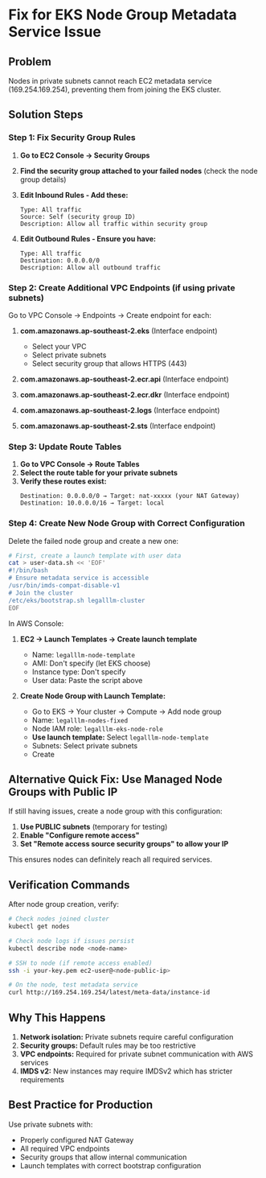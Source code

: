 # Fix for EKS Node Group Metadata Service Issue

## Problem
Nodes in private subnets cannot reach EC2 metadata service (169.254.169.254), preventing them from joining the EKS cluster.

## Solution Steps

### Step 1: Fix Security Group Rules

1. **Go to EC2 Console → Security Groups**
2. **Find the security group attached to your failed nodes** (check the node group details)
3. **Edit Inbound Rules - Add these:**
   ```
   Type: All traffic
   Source: Self (security group ID)
   Description: Allow all traffic within security group
   ```

4. **Edit Outbound Rules - Ensure you have:**
   ```
   Type: All traffic
   Destination: 0.0.0.0/0
   Description: Allow all outbound traffic
   ```

### Step 2: Create Additional VPC Endpoints (if using private subnets)

Go to VPC Console → Endpoints → Create endpoint for each:

1. **com.amazonaws.ap-southeast-2.eks** (Interface endpoint)
   - Select your VPC
   - Select private subnets
   - Select security group that allows HTTPS (443)

2. **com.amazonaws.ap-southeast-2.ecr.api** (Interface endpoint)
3. **com.amazonaws.ap-southeast-2.ecr.dkr** (Interface endpoint)
4. **com.amazonaws.ap-southeast-2.logs** (Interface endpoint)
5. **com.amazonaws.ap-southeast-2.sts** (Interface endpoint)

### Step 3: Update Route Tables

1. **Go to VPC Console → Route Tables**
2. **Select the route table for your private subnets**
3. **Verify these routes exist:**
   ```
   Destination: 0.0.0.0/0 → Target: nat-xxxxx (your NAT Gateway)
   Destination: 10.0.0.0/16 → Target: local
   ```

### Step 4: Create New Node Group with Correct Configuration

Delete the failed node group and create a new one:

```bash
# First, create a launch template with user data
cat > user-data.sh << 'EOF'
#!/bin/bash
# Ensure metadata service is accessible
/usr/bin/imds-compat-disable-v1
# Join the cluster
/etc/eks/bootstrap.sh legalllm-cluster
EOF
```

In AWS Console:
1. **EC2 → Launch Templates → Create launch template**
   - Name: `legalllm-node-template`
   - AMI: Don't specify (let EKS choose)
   - Instance type: Don't specify
   - User data: Paste the script above

2. **Create Node Group with Launch Template:**
   - Go to EKS → Your cluster → Compute → Add node group
   - Name: `legalllm-nodes-fixed`
   - Node IAM role: `legalllm-eks-node-role`
   - **Use launch template:** Select `legalllm-node-template`
   - Subnets: Select private subnets
   - Create

## Alternative Quick Fix: Use Managed Node Groups with Public IP

If still having issues, create a node group with this configuration:

1. **Use PUBLIC subnets** (temporary for testing)
2. **Enable "Configure remote access"**
3. **Set "Remote access source security groups" to allow your IP**

This ensures nodes can definitely reach all required services.

## Verification Commands

After node group creation, verify:

```bash
# Check nodes joined cluster
kubectl get nodes

# Check node logs if issues persist
kubectl describe node <node-name>

# SSH to node (if remote access enabled)
ssh -i your-key.pem ec2-user@<node-public-ip>

# On the node, test metadata service
curl http://169.254.169.254/latest/meta-data/instance-id
```

## Why This Happens

1. **Network isolation:** Private subnets require careful configuration
2. **Security groups:** Default rules may be too restrictive
3. **VPC endpoints:** Required for private subnet communication with AWS services
4. **IMDS v2:** New instances may require IMDSv2 which has stricter requirements

## Best Practice for Production

Use private subnets with:
- Properly configured NAT Gateway
- All required VPC endpoints
- Security groups that allow internal communication
- Launch templates with correct bootstrap configuration
